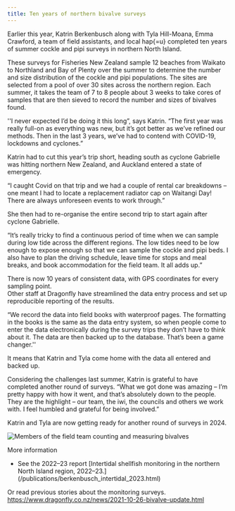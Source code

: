 ```yaml
---
title: Ten years of northern bivalve surveys
---
```


Earlier this year, Katrin Berkenbusch along with Tyla Hill-Moana, Emma Crawford, a team of field assistants, 
and local hap{\=u}  completed ten years of summer cockle and pipi surveys in northern North Island. 

<!--more-->

These surveys for Fisheries New Zealand sample 12 beaches from Waikato 
to Northland and Bay of Plenty over the summer
to determine the number and size distribution of the cockle and pipi populations. 
The sites are selected from a pool of over 30 sites across the northern region. Each summer,
it takes the team of 7 to 8 people about 3 weeks to take cores of samples that are then sieved to
record the number and sizes of bivalves found. 

''I never expected I’d be doing it this long”, says Katrin. “The first year was really full-on as everything was new, 
but it’s got better as we’ve refined our methods. Then in the last 3 years, we’ve had to contend with COVID-19, lockdowns and cyclones.”  

Katrin had to cut this year’s trip short, heading south as cyclone Gabrielle was hitting northern New Zealand,
 and Auckland entered a state of emergency. 

“I caught Covid on that trip and we had a couple of rental car breakdowns – one meant I had to locate a replacement 
radiator cap on Waitangi Day! There are always unforeseen events to work through.”

She then had to re-organise the entire second trip to start again after cyclone Gabrielle. 

“It’s really tricky to find a continuous period of time when we can sample during low tide across the 
 different regions. The low tides need to be low enough to expose enough so that we can sample the cockle
 and pipi beds. I also have to plan the driving schedule, leave time for stops and meal breaks, and book accommodation
 for the field team. It all adds up.” 

There is now 10 years of consistent data, with GPS coordinates for every sampling point.  
Other staff at Dragonfly have streamlined the data entry process and set up reproducible reporting of the results.

“We record the data into field books with waterproof pages. The formatting in the books is the same as the data entry system, so 
when people come to enter the data electronically during the survey trips they don’t have to think about it.  The data are then backed up
to the database. That’s been a game changer.''

It means that Katrin and Tyla come home with the data all entered and backed up. 

Considering the challenges last summer, Katrin is grateful to have completed another round of
surveys.  “What we got done was amazing – I’m pretty happy with how it went, and that’s absolutely down
 to the people. They are the highlight – our team, the iwi, the councils and others we work with. I feel humbled 
 and grateful for being involved.”
 
 Katrin and Tyla are now getting ready for another round of surveys in 2024.

![Members of the field team counting and measuring bivalves](/news/2023-11-16-tenyears-surveys/field-team.jpg)


More information

* See the 2022–23 report [Intertidal shellfish monitoring in the northern North Island region, 2022–23.] (/publications/berkenbusch_intertidal_2023.html)
 
Or read previous stories about the monitoring surveys. 
https://www.dragonfly.co.nz/news/2021-10-26-bivalve-update.html
